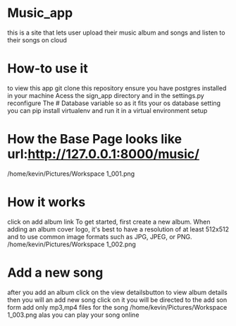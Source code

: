 # Music_app
this is a site that lets user upload their music album and songs and listen to their songs on cloud
# How-to use it
to view this app git clone this repository ensure you have postgres installed in your machine
Acess the sign_app directory and in the settings.py reconfigure The # Database variable so as it fits your os database setting
you can pip install virtualenv and run it in a virtual environment setup

# How the Base Page looks like url:http://127.0.0.1:8000/music/
/home/kevin/Pictures/Workspace 1_001.png
# How it works
click on add album link
To get started, first create a new album. When adding an album cover logo, it's best to have a resolution of at least 512x512 and to use common image formats such as JPG, JPEG, or PNG.
/home/kevin/Pictures/Workspace 1_002.png
# Add a new song
after you add an album click on the view detailsbutton to view album details then you will an add new song click on it you
will be directed to the add son form add only mp3,mp4 files for the song
/home/kevin/Pictures/Workspace 1_003.png
alas you can play your song online
